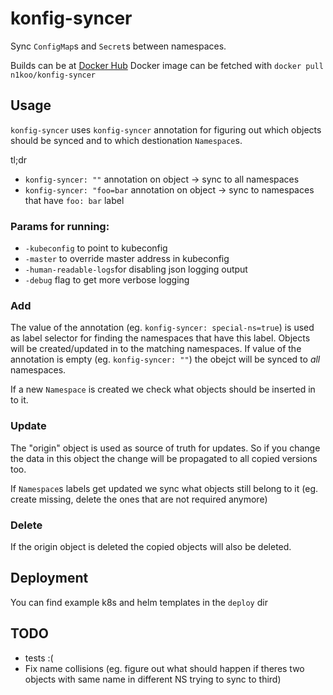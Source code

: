 # konfig-syncer

Sync `ConfigMap`s and `Secret`s between namespaces.

Builds can be at [Docker Hub](https://cloud.docker.com/repository/docker/n1koo/konfig-syncer/)
Docker image can be fetched with `docker pull n1koo/konfig-syncer`

## Usage

`konfig-syncer` uses `konfig-syncer` annotation for figuring out which objects should be synced and to which destionation `Namespace`s.

tl;dr
- `konfig-syncer: ""` annotation on object -> sync to all namespaces
- `konfig-syncer: "foo=bar` annotation on object -> sync to namespaces that have `foo: bar` label

### Params for running:

- `-kubeconfig` to point to kubeconfig
- `-master` to override master address in kubeconfig
- `-human-readable-logs`for disabling json logging output
- `-debug` flag to get more verbose logging

### Add
The value of the annotation (eg. `konfig-syncer: special-ns=true`) is used as label selector for finding the namespaces that have this label. Objects will be created/updated in to the matching namespaces.
If value of the annotation is empty (eg. `konfig-syncer: ""`) the obejct will be synced to *all* namespaces. 

If a new `Namespace` is created we check what objects should be inserted in to it.

### Update

The "origin" object is used as source of truth for updates. So if you change the data in this object the change will be propagated to all copied versions too.

If `Namespace`s labels get updated we sync what objects still belong to it (eg. create missing, delete the ones that are not required anymore)

### Delete

If the origin object is deleted the copied objects will also be deleted.

## Deployment

You can find example k8s and helm templates in the `deploy` dir

## TODO

- tests :(
- Fix name collisions (eg. figure out what should happen if theres two objects with same name in different NS trying to sync to third)
